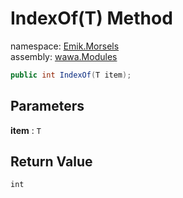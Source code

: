 # IndexOf\(T\) Method

namespace: [Emik\.Morsels](../../Emik.Morsels.md)<br />
assembly: [wawa\.Modules](../../../wawa.Modules.md)



```csharp
public int IndexOf(T item);
```

## Parameters

__item__ : `T`



## Return Value

`int`



